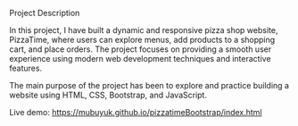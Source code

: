 
Project Description

In this project, I have built a dynamic and responsive pizza shop website, PizzaTime, where users can explore menus, add products to a shopping cart, and place orders. The project focuses on providing a smooth user experience using modern web development techniques and interactive features.

The main purpose of the project has been to explore and practice building a website using HTML, CSS, Bootstrap, and JavaScript.

Live demo: https://mubuyuk.github.io/pizzatimeBootstrap/index.html
